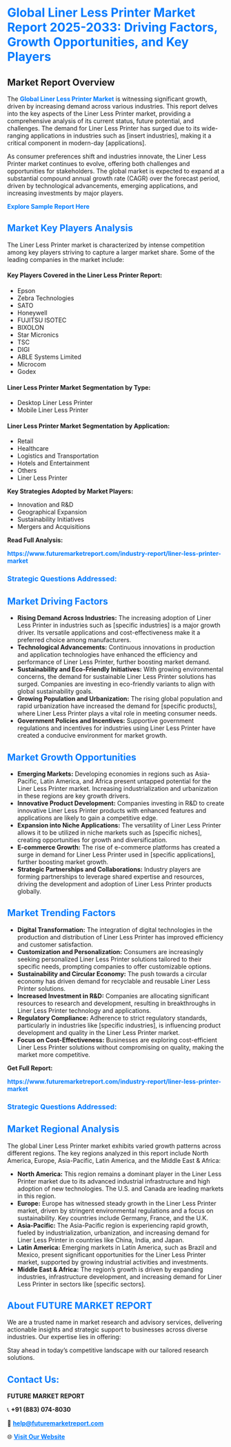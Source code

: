 <h1 style="color: #007BFF;">Global Liner Less Printer Market Report 2025-2033: Driving Factors, Growth Opportunities, and Key Players</h1>

<section id="overview">
<h2>Market Report Overview</h2>
<p>The <a href="https://www.futuremarketreport.com/industry-report/liner-less-printer-market" style="color: #007BFF; text-decoration: none;"><strong>Global Liner Less Printer Market</strong></a> is witnessing significant growth, driven by increasing demand across various industries. This report delves into the key aspects of the Liner Less Printer market, providing a comprehensive analysis of its current status, future potential, and challenges. The demand for Liner Less Printer has surged due to its wide-ranging applications in industries such as [insert industries], making it a critical component in modern-day [applications].</p>
<p>As consumer preferences shift and industries innovate, the Liner Less Printer market continues to evolve, offering both challenges and opportunities for stakeholders. The global market is expected to expand at a substantial compound annual growth rate (CAGR) over the forecast period, driven by technological advancements, emerging applications, and increasing investments by major players.</p>
</section>

<section id="overview">
<p><a href="https://www.futuremarketreport.com/request-sample/reportId=112642" style="color: #007BFF; text-decoration: none;"><strong>Explore Sample Report Here</strong></a></p>
</section>

<section id="key-players">
<h2 style="color: #007BFF;">Market Key Players Analysis</h2>
<p>The Liner Less Printer market is characterized by intense competition among key players striving to capture a larger market share. Some of the leading companies in the market include:</p>
<h4>Key Players Covered in the Liner Less Printer Report:</h4>
<ul><li>Epson</li><li>Zebra Technologies</li><li>SATO</li><li>Honeywell</li><li>FUJITSU ISOTEC</li><li>BIXOLON</li><li>Star Micronics</li><li>TSC</li><li>DIGI</li><li>ABLE Systems Limited</li><li>Microcom</li><li>Godex</li></ul>
<h4>Liner Less Printer Market Segmentation by Type:</h4>
<ul><li>Desktop Liner Less Printer</li><li>Mobile Liner Less Printer</li></ul>

<h4>Liner Less Printer Market Segmentation by Application:</h4>
<ul><li>Retail</li><li>Healthcare</li><li>Logistics and Transportation</li><li>Hotels and Entertainment</li><li>Others</li><li>Liner Less Printer</li></ul>
<p><strong>Key Strategies Adopted by Market Players:</strong></p>
<ul>
<li>Innovation and R&D</li>
<li>Geographical Expansion</li>
<li>Sustainability Initiatives</li>
<li>Mergers and Acquisitions</li>
</ul>
</section>

<section>
<p><strong>Read Full Analysis: </strong></p><a href="https://www.futuremarketreport.com/industry-report/liner-less-printer-market" style="color: #007BFF; text-decoration: none;"><strong>https://www.futuremarketreport.com/industry-report/liner-less-printer-market</strong></a>
<h3 style="color: #007BFF;">Strategic Questions Addressed:</h3>
</section>

<section id="driving-factors">
<h2 style="color: #007BFF;">Market Driving Factors</h2>
<ul>
<li><strong>Rising Demand Across Industries:</strong> The increasing adoption of Liner Less Printer in industries such as [specific industries] is a major growth driver. Its versatile applications and cost-effectiveness make it a preferred choice among manufacturers.</li>
<li><strong>Technological Advancements:</strong> Continuous innovations in production and application technologies have enhanced the efficiency and performance of Liner Less Printer, further boosting market demand.</li>
<li><strong>Sustainability and Eco-Friendly Initiatives:</strong> With growing environmental concerns, the demand for sustainable Liner Less Printer solutions has surged. Companies are investing in eco-friendly variants to align with global sustainability goals.</li>
<li><strong>Growing Population and Urbanization:</strong> The rising global population and rapid urbanization have increased the demand for [specific products], where Liner Less Printer plays a vital role in meeting consumer needs.</li>
<li><strong>Government Policies and Incentives:</strong> Supportive government regulations and incentives for industries using Liner Less Printer have created a conducive environment for market growth.</li>
</ul>
</section>

<section id="growth-opportunities">
<h2 style="color: #007BFF;">Market Growth Opportunities</h2>
<ul>
<li><strong>Emerging Markets:</strong> Developing economies in regions such as Asia-Pacific, Latin America, and Africa present untapped potential for the Liner Less Printer market. Increasing industrialization and urbanization in these regions are key growth drivers.</li>
<li><strong>Innovative Product Development:</strong> Companies investing in R&D to create innovative Liner Less Printer products with enhanced features and applications are likely to gain a competitive edge.</li>
<li><strong>Expansion into Niche Applications:</strong> The versatility of Liner Less Printer allows it to be utilized in niche markets such as [specific niches], creating opportunities for growth and diversification.</li>
<li><strong>E-commerce Growth:</strong> The rise of e-commerce platforms has created a surge in demand for Liner Less Printer used in [specific applications], further boosting market growth.</li>
<li><strong>Strategic Partnerships and Collaborations:</strong> Industry players are forming partnerships to leverage shared expertise and resources, driving the development and adoption of Liner Less Printer products globally.</li>
</ul>
</section>

<section id="trending-factors">
<h2 style="color: #007BFF;">Market Trending Factors</h2>
<ul>
<li><strong>Digital Transformation:</strong> The integration of digital technologies in the production and distribution of Liner Less Printer has improved efficiency and customer satisfaction.</li>
<li><strong>Customization and Personalization:</strong> Consumers are increasingly seeking personalized Liner Less Printer solutions tailored to their specific needs, prompting companies to offer customizable options.</li>
<li><strong>Sustainability and Circular Economy:</strong> The push towards a circular economy has driven demand for recyclable and reusable Liner Less Printer solutions.</li>
<li><strong>Increased Investment in R&D:</strong> Companies are allocating significant resources to research and development, resulting in breakthroughs in Liner Less Printer technology and applications.</li>
<li><strong>Regulatory Compliance:</strong> Adherence to strict regulatory standards, particularly in industries like [specific industries], is influencing product development and quality in the Liner Less Printer market.</li>
<li><strong>Focus on Cost-Effectiveness:</strong> Businesses are exploring cost-efficient Liner Less Printer solutions without compromising on quality, making the market more competitive.</li>
</ul>
</section>

<section>
<p><strong>Get Full Report: </strong></p><a href="https://www.futuremarketreport.com/industry-report/liner-less-printer-market" style="color: #007BFF; text-decoration: none;"><strong>https://www.futuremarketreport.com/industry-report/liner-less-printer-market</strong></a>
<h3 style="color: #007BFF;">Strategic Questions Addressed:</h3>
</section>


<section id="regional-analysis">
<h2 style="color: #007BFF;">Market Regional Analysis</h2>
<p>The global Liner Less Printer market exhibits varied growth patterns across different regions. The key regions analyzed in this report include North America, Europe, Asia-Pacific, Latin America, and the Middle East & Africa:</p>
<ul>
<li><strong>North America:</strong> This region remains a dominant player in the Liner Less Printer market due to its advanced industrial infrastructure and high adoption of new technologies. The U.S. and Canada are leading markets in this region.</li>
<li><strong>Europe:</strong> Europe has witnessed steady growth in the Liner Less Printer market, driven by stringent environmental regulations and a focus on sustainability. Key countries include Germany, France, and the U.K.</li>
<li><strong>Asia-Pacific:</strong> The Asia-Pacific region is experiencing rapid growth, fueled by industrialization, urbanization, and increasing demand for Liner Less Printer in countries like China, India, and Japan.</li>
<li><strong>Latin America:</strong> Emerging markets in Latin America, such as Brazil and Mexico, present significant opportunities for the Liner Less Printer market, supported by growing industrial activities and investments.</li>
<li><strong>Middle East & Africa:</strong> The region’s growth is driven by expanding industries, infrastructure development, and increasing demand for Liner Less Printer in sectors like [specific sectors].</li>
</ul>
</section>

<footer>
<h2 style="color: #007BFF;">About FUTURE MARKET REPORT</h2>
<p>We are a trusted name in market research and advisory services, delivering actionable insights and strategic support to businesses across diverse industries. Our expertise lies in offering:</p>

<p>Stay ahead in today’s competitive landscape with our tailored research solutions.</p>

<h2 style="color: #007BFF;">Contact Us:</h2>
<p><strong>FUTURE MARKET REPORT</strong></p>
<p>📞 <strong>+91 (883) 074-8030</strong></p>
<p>📧 <strong><a href="mailto:help@futuremarketreport.com" style="color: #007BFF;">help@futuremarketreport.com</a></strong></p>
<p>🌐 <strong><a href="https://www.futuremarketreport.com/" style="color: #007BFF;">Visit Our Website</a></strong></p>
</footer>